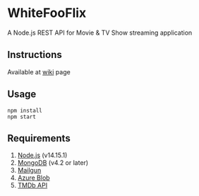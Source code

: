 # WhiteFooFlix
A Node.js REST API for Movie & TV Show streaming application

## Instructions
Available at [wiki](https://github.com/ktt45678/se-2020/wiki) page

## Usage
```
npm install
npm start
```

## Requirements
1. [Node.js](https://nodejs.org/en/download) (v14.15.1)
2. [MongoDB](https://docs.mongodb.com/manual/installation) (v4.2 or later)
3. [Mailgun](https://www.mailgun.com/email-api)
4. [Azure Blob](https://azure.microsoft.com/en-us/services/storage/blobs)
5. [TMDb API](https://developers.themoviedb.org/3/getting-started/introduction)